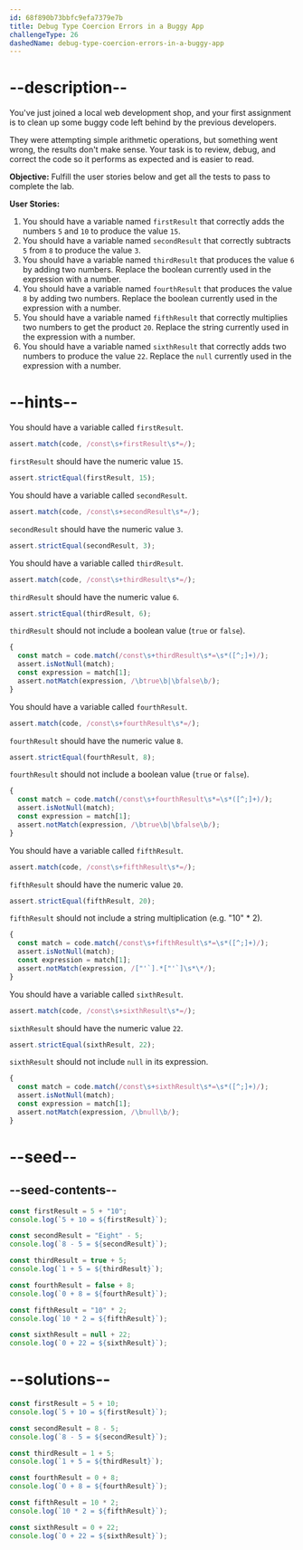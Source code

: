 ```yaml
---
id: 68f890b73bbfc9efa7379e7b
title: Debug Type Coercion Errors in a Buggy App
challengeType: 26
dashedName: debug-type-coercion-errors-in-a-buggy-app
---
```


# --description--

You've just joined a local web development shop, and your first assignment is to clean up some buggy code left behind by the previous developers.

They were attempting simple arithmetic operations, but something went wrong, the results don't make sense. Your task is to review, debug, and correct the code so it performs as expected and is easier to read.

**Objective:** Fulfill the user stories below and get all the tests to pass to complete the lab. 

**User Stories:**

1. You should have a variable named `firstResult` that correctly adds the numbers `5` and `10` to produce the value `15`.
2. You should have a variable named `secondResult` that correctly subtracts `5` from `8` to produce the value `3`.
3. You should have a variable named `thirdResult` that produces the value `6` by adding two numbers. Replace the boolean currently used in the expression with a number.
4. You should have a variable named `fourthResult` that produces the value `8` by adding two numbers. Replace the boolean currently used in the expression with a number.
5. You should have a variable named `fifthResult` that correctly multiplies two numbers to get the product `20`. Replace the string currently used in the expression with a number.
6. You should have a variable named `sixthResult` that correctly adds two numbers to produce the value `22`. Replace the `null` currently used in the expression with a number.

# --hints--

You should have a variable called `firstResult`.

```js
assert.match(code, /const\s+firstResult\s*=/);
```

`firstResult` should have the numeric value `15`.

```js
assert.strictEqual(firstResult, 15);
```

You should have a variable called `secondResult`.

```js
assert.match(code, /const\s+secondResult\s*=/);
```

`secondResult` should have the numeric value `3`.

```js
assert.strictEqual(secondResult, 3);
```

You should have a variable called `thirdResult`.

```js
assert.match(code, /const\s+thirdResult\s*=/);
```

`thirdResult` should have the numeric value `6`.

```js
assert.strictEqual(thirdResult, 6);
```

`thirdResult` should not include a boolean value (`true` or `false`).

```js
{
  const match = code.match(/const\s+thirdResult\s*=\s*([^;]+)/);
  assert.isNotNull(match);
  const expression = match[1];
  assert.notMatch(expression, /\btrue\b|\bfalse\b/);
}
```

You should have a variable called `fourthResult`.

```js
assert.match(code, /const\s+fourthResult\s*=/);
```

`fourthResult` should have the numeric value `8`.

```js
assert.strictEqual(fourthResult, 8);
```

`fourthResult` should not include a boolean value (`true` or `false`).

```js
{
  const match = code.match(/const\s+fourthResult\s*=\s*([^;]+)/);
  assert.isNotNull(match);
  const expression = match[1];
  assert.notMatch(expression, /\btrue\b|\bfalse\b/);
}
```

You should have a variable called `fifthResult`.

```js
assert.match(code, /const\s+fifthResult\s*=/);
```

`fifthResult` should have the numeric value `20`.

```js
assert.strictEqual(fifthResult, 20);
```

`fifthResult` should not include a string multiplication (e.g. "10" * 2).

```js
{
  const match = code.match(/const\s+fifthResult\s*=\s*([^;]+)/);
  assert.isNotNull(match);
  const expression = match[1];
  assert.notMatch(expression, /["'`].*["'`]\s*\*/);
}
```

You should have a variable called `sixthResult`.

```js
assert.match(code, /const\s+sixthResult\s*=/);
```

`sixthResult` should have the numeric value `22`.

```js
assert.strictEqual(sixthResult, 22);
```

`sixthResult` should not include `null` in its expression.

```js
{
  const match = code.match(/const\s+sixthResult\s*=\s*([^;]+)/);
  assert.isNotNull(match);
  const expression = match[1];
  assert.notMatch(expression, /\bnull\b/);
}
```

# --seed--

## --seed-contents--

```js
const firstResult = 5 + "10";
console.log(`5 + 10 = ${firstResult}`);

const secondResult = "Eight" - 5;
console.log(`8 - 5 = ${secondResult}`);

const thirdResult = true + 5;
console.log(`1 + 5 = ${thirdResult}`);

const fourthResult = false + 8;
console.log(`0 + 8 = ${fourthResult}`);

const fifthResult = "10" * 2;
console.log(`10 * 2 = ${fifthResult}`);

const sixthResult = null + 22;
console.log(`0 + 22 = ${sixthResult}`);
```

# --solutions--

```js
const firstResult = 5 + 10;
console.log(`5 + 10 = ${firstResult}`);

const secondResult = 8 - 5;
console.log(`8 - 5 = ${secondResult}`);

const thirdResult = 1 + 5;
console.log(`1 + 5 = ${thirdResult}`);

const fourthResult = 0 + 8;
console.log(`0 + 8 = ${fourthResult}`);

const fifthResult = 10 * 2;
console.log(`10 * 2 = ${fifthResult}`);

const sixthResult = 0 + 22;
console.log(`0 + 22 = ${sixthResult}`);
```

